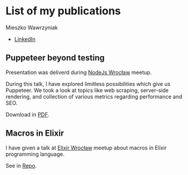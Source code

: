 # List of my publications
Mieszko Wawrzyniak

 - [LinkedIn](https://www.linkedin.com/in/mieszko-wawrzyniak/)


## Puppeteer beyond testing

Presentation was deliverd during [NodeJs Wrocław](https://www.meetup.com/Node-js-Wroclaw/events/269035463/) meetup.

During this talk, I have explored limitless possibilities which give us Puppeteer. We took a look at topics like web scraping, server-side rendering, and collection of various metrics regarding performance and SEO.

Download in [PDF](https://github.com/kaaboaye/publications/raw/master/puppeteer.pdf).

## Macros in Elixir

I have given a talk at [Elixir Wrocław](https://elixir-wroclaw.github.io/) meetup about macros in Elixir programming language.

See in [Repo](https://github.com/kaaboaye/elixir-wroclaw-macro).
